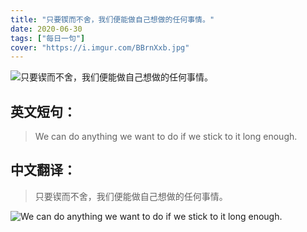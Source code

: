 ```yaml
---
title: "只要锲而不舍，我们便能做自己想做的任何事情。"
date: 2020-06-30
tags: ["每日一句"]
cover: "https://i.imgur.com/BBrnXxb.jpg"
---
```


![只要锲而不舍，我们便能做自己想做的任何事情。](https://i.imgur.com/OGHE9Nt.jpg)

## 英文短句：
> We can do anything we want to do if we stick to it long enough.

<!--more-->

## 中文翻译：
> 只要锲而不舍，我们便能做自己想做的任何事情。

![We can do anything we want to do if we stick to it long enough.](https://i.imgur.com/fVWR2fD.jpg)

